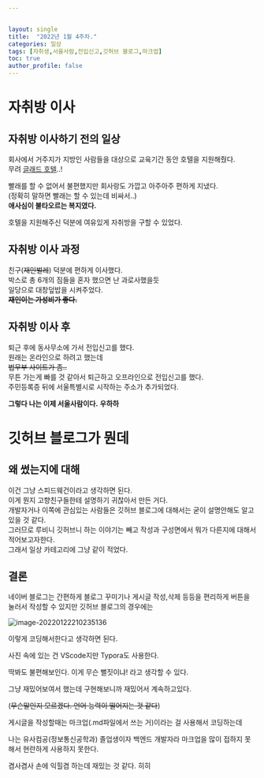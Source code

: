 ```yaml
---


layout: single
title:  "2022년 1월 4주차."
categories: 일상
tags: [자취생,서울사람,전입신고,깃허브 블로그,마크업]
toc: true
author_profile: false
---
```


# 자취방 이사
## 자취방 이사하기 전의 일상
회사에서 거주지가 지방인 사람들을 대상으로 교육기간 동안 호텔을 지원해줬다.<br>
무려 [글래드 호텔](https://www.google.com/travel/hotels/%EA%B8%80%EB%9E%98%EB%93%9C%ED%98%B8%ED%85%94/entity/CgsIitju3YDO88btARAB?g2lb=4317915%2C4624411%2C4306835%2C4401769%2C4270442%2C4641139%2C4692342%2C4597339%2C4419364%2C4647135%2C2502548%2C2503771%2C4685401%2C4371334%2C4258168%2C4596364%2C4605863%2C4684912%2C4649665%2C2503781%2C4640247%2C4270859%2C4291517%2C4284970&hl=ko-KR&gl=kr&ssta=1&ap=aAE&q=%EA%B8%80%EB%9E%98%EB%93%9C%ED%98%B8%ED%85%94&rp=EIrY7t2AzvPG7QEQirPYvs__q_EVOAJAAUgDogEg7ISc7Jq47Yq567OE7IucIOyWkeyynOq1rCDrqqnrj5nAAQPIAQA&ictx=1&ved=0CAAQ5JsGahcKEwjw_oekpMX1AhUAAAAAHQAAAAAQAg&utm_campaign=sharing&utm_medium=link&utm_source=htls&ts=CAESABogCgIaABIaEhQKBwjmDxABGBsSBwjmDxABGBwYATICEAAqCQoFOgNLUlcaAA)..!<br>

빨래를 할 수 없어서 불편했지만 회사랑도 가깝고 아주아주 편하게 지냈다.<br>
(정확히 말하면 빨래는 할 수 있는데 비싸서..)<br>
<strong>애사심이 불타오르는 복지였다.</strong>

호텔을 지원해주신 덕분에 여유있게 자취방을 구할 수 있었다.

## 자취방 이사 과정
친구(~~재인벌레~~) 덕분에 편하게 이사했다.<br>
박스로 총 6개의 짐들을 혼자 했으면 난 과로사했을듯<br>
일당으로 대창덮밥을 시켜주었다.<br>
<strong>~~재인이는 가성비가 좋다.~~</strong>

## 자취방 이사 후
퇴근 후에 동사무소에 가서 전입신고를 했다.<br>
원래는 온라인으로 하려고 했는데<br>
~~법무부 사이트가 좀..~~<br>
무튼 가는게 빠를 것 같아서 퇴근하고 오프라인으로 전입신고를 했다.<br>
주민등록증 뒤에 서울특별시로 시작하는 주소가 추가되었다.<br>

<strong>그렇다 나는 이제 서울사람이다.</strong>
<strong>우하하</strong>



# 깃허브 블로그가 뭔데
## 왜 썼는지에 대해
이건 그냥 스피드웨건이라고 생각하면 된다.<br>
이게 뭔지 고향친구들한테 설명하기 귀찮아서 만든 거다.<br>
개발자거나 이쪽에 관심있는 사람들은 깃허브 블로그에 대해서는 굳이 설명안해도 알고 있을 것 같다.<br>
그러므로 루비니 깃허브니 하는 이야기는 빼고 작성과 구성면에서 뭐가 다른지에 대해서 적어보고자한다.<br>
그래서 일상 카테고리에 그냥 같이 적었다.<br>
## 결론
네이버 블로그는 간편하게 블로그 꾸미기나 게시글 작성,삭제 등등을 편리하게 버튼을 눌러서 작성할 수 있지만
깃허브 블로그의 경우에는

![image-20220122210235136](../../images/2022-01-22-1/image-20220122210235136.png)

이렇게 코딩해서한다고 생각하면 된다.

사진 속에 있는 건 VScode지만 Typora도 사용한다.



딱봐도 불편해보인다. 이게 무슨 뻘짓이냐! 라고 생각할 수 있다.

그냥 재밌어보여서 했는데 구현해보니까 재밌어서 계속하고있다.

(~~무슨말인지 모르겠다. 언어 능력이 떨어지는 것 같다~~)

게시글을 작성할때는 마크업(.md파일에서 쓰는 거)이라는 걸 사용해서 코딩하는데

나는 유사컴공(정보통신공학과) 졸업생이자 백엔드 개발자라 마크업을 많이 접하지 못해서 현란하게 사용하지 못한다.

겸사겸사 손에 익힐겸 하는데 재밌는 것 같다. 히히
